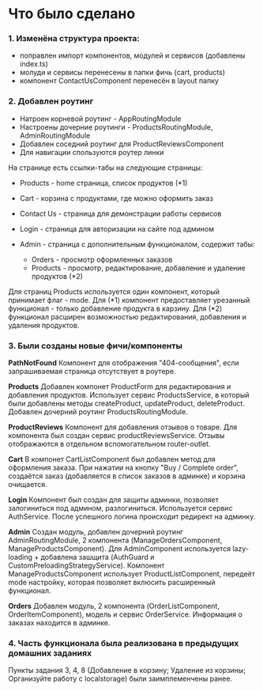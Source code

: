 # Что было сделано

### 1. Изменёна структура проекта:

  * поправлен импорт компонентов, модулей и сервисов (добавлены index.ts)
  * молуди и сервисы перенесены в папки фичь (cart, products)
  * компонент ContactUsComponent перенесён в layout папку

  
### 2. Добавлен роутинг

  * Натроен корневой роутинг - AppRoutingModule
  * Настроены дочерние роутинги - ProductsRoutingModule, AdminRoutingModule
  * Добавлен соседний роутинг для ProductReviewsComponent
  * Для навигации спользуются роутер линки 


На странице есть ссылки-табы на следующие страницы:

  * Products - home страница, список продуктов (*1)
  * Cart - корзина с продуктами, где можно оформить заказ
  * Contact Us - страница для демонстрации работы сервисов
  * Login - страница для авторизации на сайте под админом
  * Admin - страница с дополнительным функционалом, содержит табы:
  
    * Orders - просмотр оформленных заказов
    * Products - просмотр, редактирование, добавление и удаление продуктов (*2) 


Для страниц Products используется один компонент, который принимает флаг - mode.
Для (*1) компонент предоставляет урезанный функционал - только добавление продукта в карзину.
Для (*2) функционал расширен возможностью редактирования, добавления и удаления продуктов.


### 3. Были созданы новые фичи/компоненты

**PathNotFound**
Компонент для отображения "404-сообщения", если запрашиваемая страница отсутствует в роутере.


**Products**
Добавлен компонет ProductForm для редактирования и добавления продуктов. 
Использует сервис ProductsService, в который были добавлены методы createProduct, updateProduct, deleteProduct.
Добавлен дочерний роутинг ProductsRoutingModule.


**ProductReviews**
Компонент для добавления отзывов о товаре.
Для компонента был создан сервис productReviewsService.
Отзывы отображаются в отдельном вспомогательном router-outlet.


**Cart**
В компонет CartListComponent был добавлен метод для оформления заказа.
При нажатии на кнопку "Buy / Complete order", создаётся заказ (добавляется в список заказов в админке) и корзина очищается.
 

**Login**
Компонент был создан для защиты админки, позволяет залогиниться под админом, разлогиниться.
Используется сервис AuthService. После успешного логина происходит редирект на админку.


**Admin**
Создан модуль, добавлен дочерний роутинг AdminRoutingModule, 2 компонента (ManageOrdersComponent, ManageProductsComponent).
Для AdminComponent используется lazy-loading + добавлена зашщита (AuthGuard и CustomPreloadingStrategyService).
Компонент ManageProductsComponent использует ProductListComponent, передеёт mode настройку, которая позволяет вклюсить расширенный функционал.


**Orders**
Добавлен модуль, 2 компонента (OrderListComponent, OrderItemComponent), модель и сервис OrderService.
Информация о заказах находится в админке.


### 4. Часть функционала была реализована в предыдущих домашних заданиях

Пункты задания 3, 4, 8 (Добавление в корзину; Удаление из корзины; Организуйте работу с localstorage) были заимплеменчены ранее.
